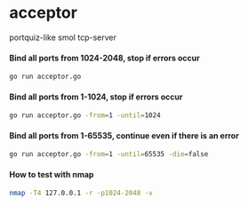 # acceptor

portquiz-like smol tcp-server

#### Bind all ports from 1024-2048, stop if errors occur

```bash
go run acceptor.go
```

#### Bind all ports from 1-1024, stop if errors occur

```bash
go run acceptor.go -from=1 -until=1024
```

#### Bind all ports from 1-65535, continue even if there is an error

```bash
go run acceptor.go -from=1 -until=65535 -die=false
```

#### How to test with nmap

```bash
nmap -T4 127.0.0.1 -r -p1024-2048 -v
```